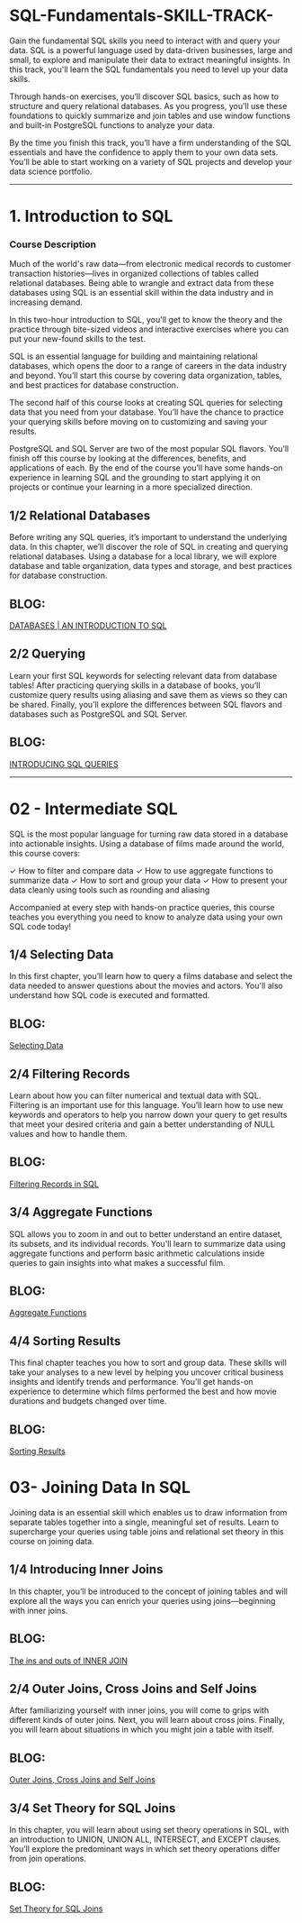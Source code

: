 # SQL-Fundamentals-SKILL-TRACK-
Gain the fundamental SQL skills you need to interact with and query your data.
SQL is a powerful language used by data-driven businesses, large and small, to explore and manipulate their data to extract meaningful insights. In this track, you'll learn the SQL fundamentals you need to level up your data skills.

Through hands-on exercises, you’ll discover SQL basics, such as how to structure and query relational databases. As you progress, you’ll use these foundations to quickly summarize and join tables and use window functions and built-in PostgreSQL functions to analyze your data.

By the time you finish this track, you’ll have a firm understanding of the SQL essentials and have the confidence to apply them to your own data sets. You’ll be able to start working on a variety of SQL projects and develop your data science portfolio.
____________________________________________________________________________________________________________
# 1. Introduction to SQL

### Course Description

Much of the world's raw data—from electronic medical records to customer transaction histories—lives in organized collections of tables called relational databases. Being able to wrangle and extract data from these databases using SQL is an essential skill within the data industry and in increasing demand.

In this two-hour introduction to SQL, you'll get to know the theory and the practice through bite-sized videos and interactive exercises where you can put your new-found skills to the test.

SQL is an essential language for building and maintaining relational databases, which opens the door to a range of careers in the data industry and beyond. You’ll start this course by covering data organization, tables, and best practices for database construction.

The second half of this course looks at creating SQL queries for selecting data that you need from your database. You’ll have the chance to practice your querying skills before moving on to customizing and saving your results.

PostgreSQL and SQL Server are two of the most popular SQL flavors. You’ll finish off this course by looking at the differences, benefits, and applications of each. By the end of the course you’ll have some hands-on experience in learning SQL and the grounding to start applying it on projects or continue your learning in a more specialized direction.

## 1/2 Relational Databases
Before writing any SQL queries, it’s important to understand the underlying data. In this chapter, we’ll discover the role of SQL in creating and querying relational databases. Using a database for a local library, we will explore database and table organization, data types and storage, and best practices for database construction.

## BLOG: 
[DATABASES | AN INTRODUCTION TO SQL](https://medium.com/@iqraanwar/01-databases-introduction-to-sql-5dd7d8413a3f)

## 2/2 Querying
Learn your first SQL keywords for selecting relevant data from database tables! After practicing querying skills in a database of books, you’ll customize query results using aliasing and save them as views so they can be shared. Finally, you’ll explore the differences between SQL flavors and databases such as PostgreSQL and SQL Server.

## BLOG:
[INTRODUCING SQL QUERIES](https://medium.com/@iqraanwar/02-introducing-queries-b8e8bf608e1c)

____________________________________________________________________________________________________________________________________
# 02 - Intermediate SQL
SQL is the most popular language for turning raw data stored in a database into actionable insights. Using a database of films made around the world, this course covers:

✓ How to filter and compare data
✓ How to use aggregate functions to summarize data
✓ How to sort and group your data
✓ How to present your data cleanly using tools such as rounding and aliasing

Accompanied at every step with hands-on practice queries, this course teaches you everything you need to know to analyze data using your own SQL code today!

## 1/4 Selecting Data

In this first chapter, you’ll learn how to query a films database and select the data needed to answer questions about the movies and actors. You'll also understand how SQL code is executed and formatted.

## BLOG:
[Selecting Data](https://iqraanwar.medium.com/03-intermediate-sql-54d5cd231139)

## 2/4 Filtering Records
Learn about how you can filter numerical and textual data with SQL. Filtering is an important use for this language. You’ll learn how to use new keywords and operators to help you narrow down your query to get results that meet your desired criteria and gain a better understanding of NULL values and how to handle them.

## BLOG:
[Filtering Records in SQL](https://iqraanwar.medium.com/4-filtering-records-aa7da12e3884)

## 3/4  Aggregate Functions 
SQL allows you to zoom in and out to better understand an entire dataset, its subsets, and its individual records. You'll learn to summarize data using aggregate functions and perform basic arithmetic calculations inside queries to gain insights into what makes a successful film.

## BLOG:
[Aggregate Functions](https://iqraanwar.medium.com/5-aggregate-functions-8539e5b74a2d)

## 4/4  Sorting Results
This final chapter teaches you how to sort and group data. These skills will take your analyses to a new level by helping you uncover critical business insights and identify trends and performance. You'll get hands-on experience to determine which films performed the best and how movie durations and budgets changed over time.

## BLOG:
[Sorting Results](https://iqraanwar.medium.com/6-sorting-results-a0e8c773719b)


# 03- Joining Data In SQL
Joining data is an essential skill which enables us to draw information from separate tables together into a single, meaningful set of results. Learn to supercharge your queries using table joins and relational set theory in this course on joining data.

## 1/4 Introducing Inner Joins

In this chapter, you’ll be introduced to the concept of joining tables and will explore all the ways you can enrich your queries using joins—beginning with inner joins. 

## BLOG: 
[The ins and outs of INNER JOIN](https://medium.com/@iqraanwar/07-joining-data-in-sql-1fd668e3dc8f)

## 2/4 Outer Joins, Cross Joins and Self Joins
After familiarizing yourself with inner joins, you will come to grips with different kinds of outer joins. Next, you will learn about cross joins. Finally, you will learn about situations in which you might join a table with itself.

## BLOG:
[Outer Joins, Cross Joins and Self Joins](https://medium.com/@iqraanwar/08-outer-joins-cross-joins-and-self-joins-790926108c08)

## 3/4 Set Theory for SQL Joins
In this chapter, you will learn about using set theory operations in SQL, with an introduction to UNION, UNION ALL, INTERSECT, and EXCEPT clauses. You’ll explore the predominant ways in which set theory operations differ from join operations.

## BLOG: 
[Set Theory for SQL Joins](https://iqraanwar.medium.com/09-set-theory-for-sql-joins-ac199f4aa335)
